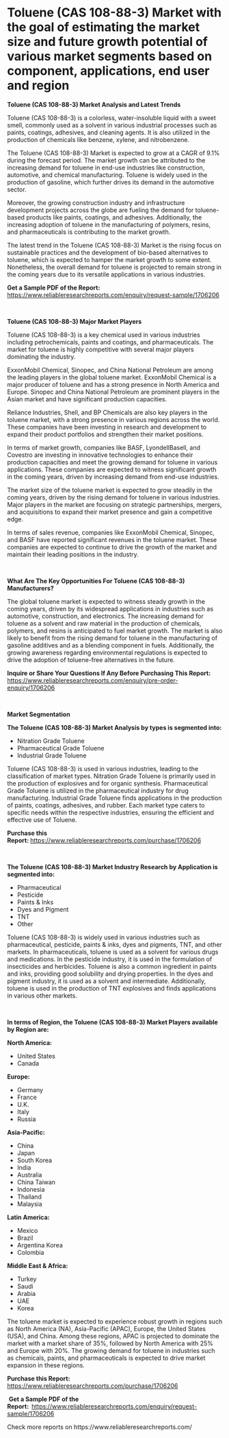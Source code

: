 <p><h1>Toluene (CAS 108-88-3) Market with the goal of estimating the market size and future growth potential of various market segments based on component, applications, end user and region</h1></p><p><strong>Toluene (CAS 108-88-3) Market Analysis and Latest Trends</strong></p>
<p><p>Toluene (CAS 108-88-3) is a colorless, water-insoluble liquid with a sweet smell, commonly used as a solvent in various industrial processes such as paints, coatings, adhesives, and cleaning agents. It is also utilized in the production of chemicals like benzene, xylene, and nitrobenzene.</p><p>The Toluene (CAS 108-88-3) Market is expected to grow at a CAGR of 9.1% during the forecast period. The market growth can be attributed to the increasing demand for toluene in end-use industries like construction, automotive, and chemical manufacturing. Toluene is widely used in the production of gasoline, which further drives its demand in the automotive sector.</p><p>Moreover, the growing construction industry and infrastructure development projects across the globe are fueling the demand for toluene-based products like paints, coatings, and adhesives. Additionally, the increasing adoption of toluene in the manufacturing of polymers, resins, and pharmaceuticals is contributing to the market growth.</p><p>The latest trend in the Toluene (CAS 108-88-3) Market is the rising focus on sustainable practices and the development of bio-based alternatives to toluene, which is expected to hamper the market growth to some extent. Nonetheless, the overall demand for toluene is projected to remain strong in the coming years due to its versatile applications in various industries.</p></p>
<p><strong>Get a Sample PDF of the Report:&nbsp;</strong> <a href="https://www.reliableresearchreports.com/enquiry/request-sample/1706206">https://www.reliableresearchreports.com/enquiry/request-sample/1706206</a></p>
<p>&nbsp;</p>
<p><strong>Toluene (CAS 108-88-3) Major Market Players</strong></p>
<p><p>Toluene (CAS 108-88-3) is a key chemical used in various industries including petrochemicals, paints and coatings, and pharmaceuticals. The market for toluene is highly competitive with several major players dominating the industry.</p><p>ExxonMobil Chemical, Sinopec, and China National Petroleum are among the leading players in the global toluene market. ExxonMobil Chemical is a major producer of toluene and has a strong presence in North America and Europe. Sinopec and China National Petroleum are prominent players in the Asian market and have significant production capacities.</p><p>Reliance Industries, Shell, and BP Chemicals are also key players in the toluene market, with a strong presence in various regions across the world. These companies have been investing in research and development to expand their product portfolios and strengthen their market positions.</p><p>In terms of market growth, companies like BASF, LyondellBasell, and Covestro are investing in innovative technologies to enhance their production capacities and meet the growing demand for toluene in various applications. These companies are expected to witness significant growth in the coming years, driven by increasing demand from end-use industries.</p><p>The market size of the toluene market is expected to grow steadily in the coming years, driven by the rising demand for toluene in various industries. Major players in the market are focusing on strategic partnerships, mergers, and acquisitions to expand their market presence and gain a competitive edge.</p><p>In terms of sales revenue, companies like ExxonMobil Chemical, Sinopec, and BASF have reported significant revenues in the toluene market. These companies are expected to continue to drive the growth of the market and maintain their leading positions in the industry.</p></p>
<p>&nbsp;</p>
<p><strong>What Are The Key Opportunities For Toluene (CAS 108-88-3) Manufacturers?</strong></p>
<p><p>The global toluene market is expected to witness steady growth in the coming years, driven by its widespread applications in industries such as automotive, construction, and electronics. The increasing demand for toluene as a solvent and raw material in the production of chemicals, polymers, and resins is anticipated to fuel market growth. The market is also likely to benefit from the rising demand for toluene in the manufacturing of gasoline additives and as a blending component in fuels. Additionally, the growing awareness regarding environmental regulations is expected to drive the adoption of toluene-free alternatives in the future.</p></p>
<p><strong>Inquire or Share Your Questions If Any Before Purchasing This Report:</strong> <a href="https://www.reliableresearchreports.com/enquiry/pre-order-enquiry/1706206">https://www.reliableresearchreports.com/enquiry/pre-order-enquiry/1706206</a></p>
<p>&nbsp;</p>
<p><strong>Market Segmentation</strong></p>
<p><strong>The Toluene (CAS 108-88-3) Market Analysis by types is segmented into:</strong></p>
<p><ul><li>Nitration Grade Toluene</li><li>Pharmaceutical Grade Toluene</li><li>Industrial Grade Toluene</li></ul></p>
<p><p>Toluene (CAS 108-88-3) is used in various industries, leading to the classification of market types. Nitration Grade Toluene is primarily used in the production of explosives and for organic synthesis. Pharmaceutical Grade Toluene is utilized in the pharmaceutical industry for drug manufacturing. Industrial Grade Toluene finds applications in the production of paints, coatings, adhesives, and rubber. Each market type caters to specific needs within the respective industries, ensuring the efficient and effective use of Toluene.</p></p>
<p><strong>Purchase this Report:&nbsp;</strong><a href="https://www.reliableresearchreports.com/purchase/1706206">https://www.reliableresearchreports.com/purchase/1706206</a></p>
<p>&nbsp;</p>
<p><strong>The Toluene (CAS 108-88-3) Market Industry Research by Application is segmented into:</strong></p>
<p><ul><li>Pharmaceutical</li><li>Pesticide</li><li>Paints & Inks</li><li>Dyes and Pigment</li><li>TNT</li><li>Other</li></ul></p>
<p><p>Toluene (CAS 108-88-3) is widely used in various industries such as pharmaceutical, pesticide, paints & inks, dyes and pigments, TNT, and other markets. In pharmaceuticals, toluene is used as a solvent for various drugs and medications. In the pesticide industry, it is used in the formulation of insecticides and herbicides. Toluene is also a common ingredient in paints and inks, providing good solubility and drying properties. In the dyes and pigment industry, it is used as a solvent and intermediate. Additionally, toluene is used in the production of TNT explosives and finds applications in various other markets.</p></p>
<p>&nbsp;</p>
<p><strong>In terms of Region, the Toluene (CAS 108-88-3) Market Players available by Region are:</strong></p>
<p>
    <p> <strong> North America: </strong>
        <ul>
            <li>United States</li>
            <li>Canada</li>
        </ul>
        </p> 
    <p> <strong> Europe: </strong>
        <ul>
            <li>Germany</li>
            <li>France</li>
            <li>U.K.</li>
            <li>Italy</li>
            <li>Russia</li>
        </ul>
        </p> 
    <p> <strong> Asia-Pacific: </strong>
        <ul>
            <li>China</li>
            <li>Japan</li>
            <li>South Korea</li>
            <li>India</li>
            <li>Australia</li>
            <li>China Taiwan</li>
            <li>Indonesia</li>
            <li>Thailand</li>
            <li>Malaysia</li>
        </ul>
        </p> 
    <p> <strong> Latin America: </strong>
        <ul>
            <li>Mexico</li>
            <li>Brazil</li>
            <li>Argentina Korea</li>
            <li>Colombia</li>
        </ul>
        </p> 
    <p> <strong> Middle East & Africa: </strong>
        <ul>
            <li>Turkey</li>
            <li>Saudi</li>
            <li>Arabia</li>
            <li>UAE</li>
            <li>Korea</li>
        </ul>
    </p>
    </p>
<p><p>The toluene market is expected to experience robust growth in regions such as North America (NA), Asia-Pacific (APAC), Europe, the United States (USA), and China. Among these regions, APAC is projected to dominate the market with a market share of 35%, followed by North America with 25% and Europe with 20%. The growing demand for toluene in industries such as chemicals, paints, and pharmaceuticals is expected to drive market expansion in these regions.</p></p>
<p><strong>Purchase this Report: </strong><a href="https://www.reliableresearchreports.com/purchase/1706206">https://www.reliableresearchreports.com/purchase/1706206</a></p>
<p>&nbsp;<strong>Get a Sample PDF of the Report:&nbsp;&nbsp;</strong><a href="https://www.reliableresearchreports.com/enquiry/request-sample/1706206">https://www.reliableresearchreports.com/enquiry/request-sample/1706206</a></p>
<p><strong></strong></p>
<p>Check more reports on https://www.reliableresearchreports.com/</p>